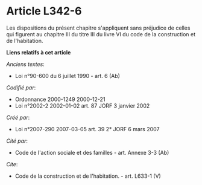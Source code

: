 # Article L342-6

Les dispositions du présent chapitre s'appliquent sans préjudice de celles qui figurent au chapitre III du titre III du livre
VI du code de la construction et de l'habitation.

**Liens relatifs à cet article**

_Anciens textes_:

  - Loi n°90-600 du 6 juillet 1990 - art. 6 (Ab)

_Codifié par_:

  - Ordonnance 2000-1249 2000-12-21
  - Loi n°2002-2 2002-01-02 art. 87 JORF 3 janvier 2002

_Créé par_:

  - Loi n°2007-290 2007-03-05 art. 39 2° JORF 6 mars 2007

_Cité par_:

  - Code de l'action sociale et des familles - art. Annexe 3-3 (Ab)

_Cite_:

  - Code de la construction et de l'habitation. - art. L633-1 (V)
